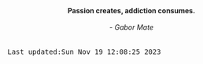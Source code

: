 
<div align="center"><b><span>Passion creates, addiction consumes.</span></b><br><br><i> - Gabor Mate</i></div>
<br><br><kbd>Last updated:Sun Nov 19 12:08:25 2023</kbd>